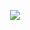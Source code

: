 <p align="center"> 
  <img src="[https://streak-stats.demolab.com?user=kol3x&theme=transparent&hide_border=true&border_radius=0](ttps://github-readme-stats.vercel.app/api?username=kol3x&show_icons=true&theme=transparent)" />
</p>
